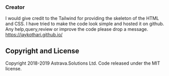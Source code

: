 ### Creator ###
I would give credit to the Tailwind for providing the skeleton of the HTML and CSS.
I have tried to make the code look simple and hosted it on github. Any help,query,review or improve the code
please drop a message.
https://jaykothari.github.io/


## Copyright and License

Copyright 2018-2019 Astrava.Solutions Ltd. Code released under the MIT license.
